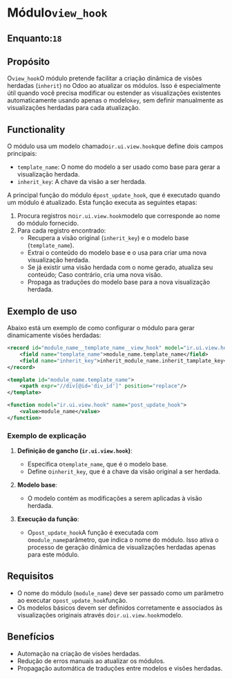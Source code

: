 # Módulo`view_hook`

## Enquanto:`18`

## Propósito

O`view_hook`O módulo pretende facilitar a criação dinâmica de visões herdadas (`inherit`) no Odoo ao atualizar os módulos. Isso é especialmente útil quando você precisa modificar ou estender as visualizações existentes automaticamente usando apenas o modelo`key`, sem definir manualmente as visualizações herdadas para cada atualização.

## Functionality

O módulo usa um modelo chamado`ir.ui.view.hook`que define dois campos principais:

-   `template_name`: O nome do modelo a ser usado como base para gerar a visualização herdada.
-   `inherit_key`: A chave da visão a ser herdada.

A principal função do módulo é`post_update_hook`, que é executado quando um módulo é atualizado. Esta função executa as seguintes etapas:

1.  Procura registros no`ir.ui.view.hook`modelo que corresponde ao nome do módulo fornecido.
2.  Para cada registro encontrado:
    -   Recupera a visão original (`inherit_key`) e o modelo base (`template_name`).
    -   Extrai o conteúdo do modelo base e o usa para criar uma nova visualização herdada.
    -   Se já existir uma visão herdada com o nome gerado, atualiza seu conteúdo; Caso contrário, cria uma nova visão.
    -   Propaga as traduções do modelo base para a nova visualização herdada.

## Exemplo de uso

Abaixo está um exemplo de como configurar o módulo para gerar dinamicamente visões herdadas:

```xml
<record id="module_name__template_name__view_hook" model="ir.ui.view.hook">
    <field name="template_name">module_name.template_name</field>
    <field name="inherit_key">inherit_module_name.inherit_tamplate_key</field>
</record>

<template id="module_name.template_name">
    <xpath expr="//div[@id='div_id']" position="replace"/>
</template>

<function model="ir.ui.view.hook" name="post_update_hook">
    <value>module_name</value>
</function>
```

### Exemplo de explicação

1.  **Definição de gancho (`ir.ui.view.hook`)**:
    -   Especifica o`template_name`, que é o modelo base.
    -   Define o`inherit_key`, que é a chave da visão original a ser herdada.

2.  **Modelo base**:
    -   O modelo contém as modificações a serem aplicadas à visão herdada.

3.  **Execução da função**:
    -   O`post_update_hook`A função é executada com o`module_name`parâmetro, que indica o nome do módulo. Isso ativa o processo de geração dinâmica de visualizações herdadas apenas para este módulo.

## Requisitos

-   O nome do módulo (`module_name`) deve ser passado como um parâmetro ao executar o`post_update_hook`função.
-   Os modelos básicos devem ser definidos corretamente e associados às visualizações originais através do`ir.ui.view.hook`modelo.

## Benefícios

-   Automação na criação de visões herdadas.
-   Redução de erros manuais ao atualizar os módulos.
-   Propagação automática de traduções entre modelos e visões herdadas.
